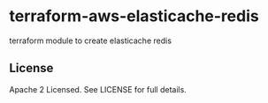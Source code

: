 # terraform-aws-elasticache-redis
terraform module to create elasticache redis

License
-------

Apache 2 Licensed. See LICENSE for full details.

